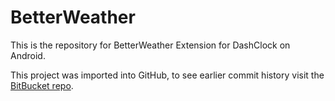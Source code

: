BetterWeather
=============

This is the repository for BetterWeather Extension for DashClock on Android.

This project was imported into GitHub, to see earlier commit history visit the [BitBucket repo](https://bitbucket.org/MarcDufresne/betterweather/overview).
